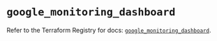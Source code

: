 # `google_monitoring_dashboard`

Refer to the Terraform Registry for docs: [`google_monitoring_dashboard`](https://registry.terraform.io/providers/hashicorp/google-beta/5.15.0/docs/resources/google_monitoring_dashboard).
